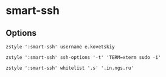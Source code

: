 # smart-ssh


## Options

` zstyle ':smart-ssh' username e.kovetskiy `

` zstyle ':smart-ssh' ssh-options '-t' 'TERM=xterm sudo -i' `

` zstyle ':smart-ssh' whitelist '.s' '.in.ngs.ru' `
